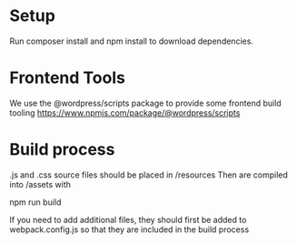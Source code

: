 # Setup
Run composer install and npm install to download dependencies.

# Frontend Tools
We use the @wordpress/scripts package to provide some frontend build tooling
https://www.npmjs.com/package/@wordpress/scripts

# Build process
.js and .css source files should be placed in /resources Then are compiled into /assets with

npm run build

If you need to add additional files, they should first be added to webpack.config.js so that they are included in the build process
